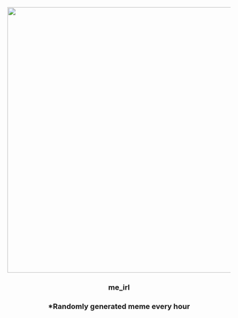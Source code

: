 <p align="center">
        <img src="https://i.redd.it/gi7nrh8it9y81.jpg" width="600" height="600">
        </p>
        <h3 align="center">me_irl</h3>
        <h3 align="center">*Randomly generated meme every hour</h3>
    